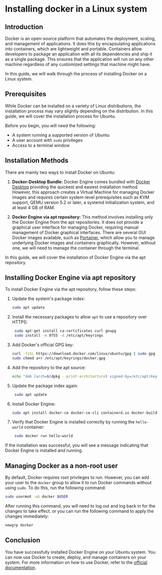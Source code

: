 # Installing docker in a Linux system

## Introduction
Docker is an open-source platform that automates the deployment, scaling, and management of applications. It does this by encapsulating applications into containers, which are lightweight and portable. Containers allow developers to package an application with all its dependencies and ship it as a single package. This ensures that the application will run on any other machine regardless of any customized settings that machine might have.

In this guide, we will walk through the process of installing Docker on a Linux system.

## Prerequisites

While Docker can be installed on a variety of Linux distributions, the installation process may vary slightly depending on the distribution. In this guide, we will cover the installation process for Ubuntu.

Before you begin, you will need the following:

- A system running a supported version of Ubuntu
- A user account with `sudo` privileges
- Access to a terminal window

## Installation Methods

There are mainly two ways to install Docker on Ubuntu:

1. **Docker-Desktop Bundle:** Docker Engine comes bundled with [Docker Desktop](https://docs.docker.com/desktop/install/linux-install/) providing the quickest and easiest installation method. However, this approach creates a Virtual Machine for managing Docker images and requires certain system-level prerequisites such as KVM support, QEMU version 5.2 or later, a systemd initialization system, and at least 4 GB of RAM.

1. **Docker Engine via apt repository:** This method involves installing only the Docker Engine from the apt repositories. It does not provide a graphical user interface for managing Docker, requiring manual management of Docker graphical interfaces. There are several GUI Docker images available, such as [Portainer](https://www.portainer.io/), which allow you to manage underlying Docker images and containers graphically. However, without one, we will need to manage the container through the terminal. 

In this guide, we will cover the installation of Docker Engine via the apt repository.

## Installing Docker Engine via apt repository

To install Docker Engine via the apt repository, follow these steps:

1. Update the system's package index:

   ```bash
   sudo apt update
   ```

1. Install the necessary packages to allow `apt` to use a repository over HTTPS:

   ```bash
    sudo apt-get install ca-certificates curl gnupg
    sudo install -m 0755 -d /etc/apt/keyrings
    ```

1. Add Docker's official GPG key:

   ```bash
   curl -fsSL https://download.docker.com/linux/ubuntu/gpg | sudo gpg --dearmor -o /etc/apt/keyrings/docker.gpg
   sudo chmod a+r /etc/apt/keyrings/docker.gpg
   ```

1. Add the repository to the apt source:

   ```bash
   echo "deb [arch=$(dpkg --print-architecture) signed-by=/etc/apt/keyrings/docker.gpg] https://download.docker.com/linux/ubuntu $(. /etc/os-release && echo "$VERSION_CODENAME") stable" | sudo tee /etc/apt/sources.list.d/docker.list > /dev/null
   ```

1. Update the package index again:

   ```bash
    sudo apt update
    ```

1. Install Docker Engine:

   ```bash
   sudo apt install docker-ce docker-ce-cli containerd.io docker-buildx-plugin docker-compose-plugin
   ```

1. Verify that Docker Engine is installed correctly by running the `hello-world` container:

   ```bash
    sudo docker run hello-world
    ```

If the installation was successful, you will see a message indicating that Docker Engine is installed and running.

## Managing Docker as a non-root user

By default, Docker requires root privileges to run. However, you can add your user to the `docker` group to allow it to run Docker commands without using `sudo`. To do this, run the following command:

```bash
sudo usermod -aG docker $USER
```

After running this command, you will need to log out and log back in for the changes to take effect. or you can run the following command to apply the changes immediately:

```bash
newgrp docker
```

## Conclusion

You have successfully installed Docker Engine on your Ubuntu system. You can now use Docker to create, deploy, and manage containers on your system. For more information on how to use Docker, refer to the [official documentation](https://docs.docker.com/get-started/).
